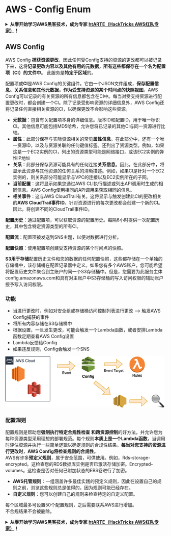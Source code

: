 # AWS - Config Enum

<details>

<summary><strong>从零开始学习AWS黑客技术，成为专家</strong> <a href="https://training.hacktricks.xyz/courses/arte"><strong>htARTE（HackTricks AWS红队专家）</strong></a><strong>！</strong></summary>

支持HackTricks的其他方式：

* 如果您想看到您的**公司在HackTricks中做广告**或**下载PDF格式的HackTricks**，请查看[**订阅计划**](https://github.com/sponsors/carlospolop)!
* 获取[**官方PEASS和HackTricks周边产品**](https://peass.creator-spring.com)
* 探索[**PEASS家族**](https://opensea.io/collection/the-peass-family)，我们的独家[**NFTs**](https://opensea.io/collection/the-peass-family)
* **加入** 💬 [**Discord群**](https://discord.gg/hRep4RUj7f) 或 [**电报群**](https://t.me/peass) 或在**Twitter**上关注我们 🐦 [**@hacktricks_live**](https://twitter.com/hacktricks_live)**。**
* 通过向[**HackTricks**](https://github.com/carlospolop/hacktricks)和[**HackTricks Cloud**](https://github.com/carlospolop/hacktricks-cloud) github仓库提交PR来分享您的黑客技巧。

</details>

## AWS Config

AWS Config **捕获资源更改**，因此任何受Config支持的资源的更改都可以被记录下来，这将**记录更改内容以及其他有用的元数据，所有这些都保存在一个名为配置项（CI）的文件中**。
此服务是**特定于区域**的。

配置项或**CI**是AWS Config的关键组件。它由一个JSON文件组成，**保存配置信息、关系信息和其他元数据，作为受支持资源的某个时间点的快照视图**。AWS Config可以记录的有关资源的所有信息都包含在CI中。每当对受支持资源进行配置更改时，都会创建一个CI。除了记录受影响资源的详细信息外，AWS Config还将记录任何直接相关资源的CI，以确保更改不会影响这些资源。

* **元数据**：包含有关配置项本身的详细信息。版本ID和配置ID，用于唯一标识CI。其他信息可能包括MD5哈希，允许您将已记录的其他CI与同一资源进行比较。
* **属性**：此部分保存与实际资源相关的常见**属性信息**。在此部分中，还有一个唯一资源ID，以及与资源关联的任何键值标签。还列出了资源类型。例如，如果这是一个EC2实例的CI，列出的资源类型可能是网络接口，或该EC2实例的弹性IP地址
* **关系**：此部分保存资源可能具有的任何连接**关系信息**。因此，在此部分中，将显示此资源与其他资源的任何关系的清晰描述。例如，如果CI是针对一个EC2实例的，则关系部分可能显示与VPC的连接以及EC2实例所在的子网。
* **当前配置**：这将显示如果您通过AWS CLI执行描述或列出API调用时生成的相同信息。AWS Config使用相同的API调用来获取相同的信息。
* **相关事件**：这与AWS CloudTrail有关。这将显示与触发创建此CI的更改相关的**AWS CloudTrail事件ID**。针对资源进行的每次更改都会创建一个新的CI。因此，将创建不同的CloudTrail事件ID。

**配置历史**：通过配置项，可以获取资源的配置历史。每隔6小时提供一次配置历史，其中包含特定资源类型的所有CI。

**配置流**：配置项被发送到SNS主题，以便对数据进行分析。

**配置快照**：使用配置项创建受支持资源的某个时间点的快照。

**S3用于存储**配置历史文件和您的数据的任何配置快照，这些都存储在一个单独的存储桶中，该存储桶在配置记录器中定义。如果您有多个AWS账户，您可能希望将配置历史文件聚合到主账户的同一个S3存储桶中。但是，您需要为此服务主体config.amazonaws.com和具有对主账户中S3存储桶的写入访问权限的辅助账户授予写入访问权限。

### 功能

* 当进行更改时，例如对安全组或存储桶访问控制列表进行更改 —> 触发AWS Config捕获的事件
* 将所有内容存储在S3存储桶中
* 根据设置，一旦发生更改，可能会触发一个Lambda函数，或者安排Lambda函数定期查看AWS Config设置
* Lambda反馈给Config
* 如果违反规则，Config会触发一个SNS

![](<../../../../.gitbook/assets/image (46).png>)

### 配置规则

配置规则是帮助您**强制执行特定合规性检查** **和跨资源控制**的好方法，并允许您为每种资源类型采用理想的部署规范。每个规则**本质上是一个Lambda函数**，当调用时评估资源并执行一些简单逻辑以确定规则的合规性结果。**每当对您支持的资源进行更改时**，**AWS Config将检查规则的合规性**。\
AWS有许多**预定义规则**，属于安全范围，可供使用。例如，Rds-storage-encrypted。这检查您的RDS数据库实例是否已激活存储加密。Encrypted-volumes。这检查是否对任何已附加状态的EBS卷进行了加密。

* **AWS托管规则**：一组涵盖许多最佳实践的预定义规则，因此在设置自己的规则之前，浏览这些规则总是值得的，因为规则可能已经存在。
* **自定义规则**：您可以创建自己的规则来检查特定的自定义配置。

每个区域最多可设置50个配置规则，之后需要联系AWS进行增加。\
不合规结果不会被删除。

<details>

<summary><strong>从零开始学习AWS黑客技术，成为专家</strong> <a href="https://training.hacktricks.xyz/courses/arte"><strong>htARTE（HackTricks AWS红队专家）</strong></a><strong>！</strong></summary>

支持HackTricks的其他方式：

* 如果您想看到您的**公司在HackTricks中做广告**或**下载PDF格式的HackTricks**，请查看[**订阅计划**](https://github.com/sponsors/carlospolop)!
* 获取[**官方PEASS和HackTricks周边产品**](https://peass.creator-spring.com)
* 探索[**PEASS家族**](https://opensea.io/collection/the-peass-family)，我们的独家[**NFTs**](https://opensea.io/collection/the-peass-family)
* **加入** 💬 [**Discord群**](https://discord.gg/hRep4RUj7f) 或 [**电报群**](https://t.me/peass) 或在**Twitter**上关注我们 🐦 [**@hacktricks_live**](https://twitter.com/hacktricks_live)**。**
* 通过向[**HackTricks**](https://github.com/carlospolop/hacktricks)和[**HackTricks Cloud**](https://github.com/carlospolop/hacktricks-cloud) github仓库提交PR来分享您的黑客技巧。

</details>
